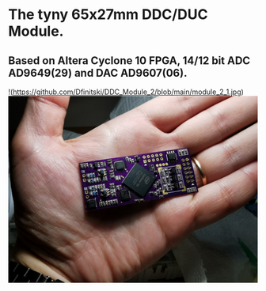 # The tyny 65x27mm DDC/DUC Module.
## Based on Altera Cyclone 10 FPGA, 14/12 bit ADC AD9649(29) and DAC AD9607(06).
!(https://github.com/Dfinitski/DDC_Module_2/blob/main/module_2_1.jpg)
![screenshot](https://github.com/Dfinitski/DDC_Module_2/blob/main/module_2_1.jpg)
